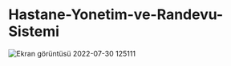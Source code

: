 # Hastane-Yonetim-ve-Randevu-Sistemi

![Ekran görüntüsü 2022-07-30 125111](https://user-images.githubusercontent.com/91667950/181905855-e064b65d-ddeb-4045-b3b7-cfeaa06b94cf.png)
